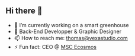 ## Hi there 👋

- 🌱 I’m currently working on a smart greenhouse
- 💬 Back-End Developper & Graphic Designer
- 📫 How to reach me: thomas@vexastudio.com
- ⚡ Fun fact: CEO @ [MSC Ecosmos](https://msc.vexa.agency/)  
<!--


- 🔭 I’m currently working on ...
- 🌱 I’m currently learning ...
- 👯 I’m looking to collaborate on ...
- 🤔 I’m looking for help with ...
- 💬 Ask me about ...
- 📫 How to reach me: ...
- 😄 Pronouns: ...
- ⚡ Fun fact: ...
-->
